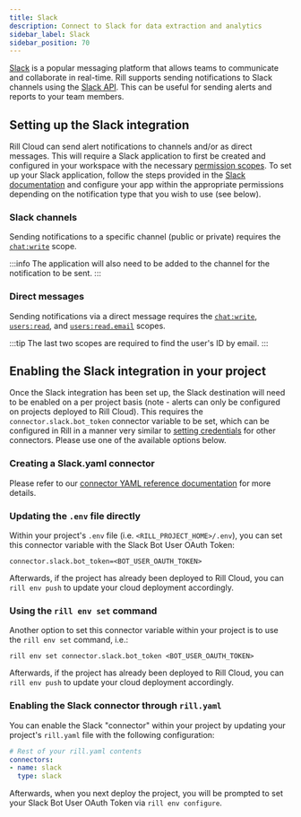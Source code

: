 ```yaml
---
title: Slack
description: Connect to Slack for data extraction and analytics
sidebar_label: Slack
sidebar_position: 70
---
```


<!-- WARNING: There are links to this page in source code. If you move it, find and replace the links and consider adding a redirect in docusaurus.config.js. -->

[Slack](https://slack.com/) is a popular messaging platform that allows teams to communicate and collaborate in real-time. 
Rill supports sending notifications to Slack channels using the [Slack API](https://api.slack.com/). 
This can be useful for sending alerts and reports to your team members. 

## Setting up the Slack integration

Rill Cloud can send alert notifications to channels and/or as direct messages. This will require a Slack application to first be created and configured in your workspace with the necessary [permission scopes](https://api.slack.com/scopes). To set up your Slack application, follow the steps provided in the [Slack documentation](https://api.slack.com/start/quickstart) and configure your app within the appropriate permissions depending on the notification type that you wish to use (see below).




### Slack channels

Sending notifications to a specific channel (public or private) requires the [`chat:write`](https://api.slack.com/scopes/chat:write) scope.

:::info
The application will also need to be added to the channel for the notification to be sent.
:::

### Direct messages

Sending notifications via a direct message requires the [`chat:write`](https://api.slack.com/scopes/chat:write), [`users:read`](https://api.slack.com/scopes/users:read), and [`users:read.email`](https://api.slack.com/scopes/users:read.email) scopes. 

:::tip
The last two scopes are required to find the user's ID by email.
:::

## Enabling the Slack integration in your project

Once the Slack integration has been set up, the Slack destination will need to be enabled on a per project basis (note - alerts can only be configured on projects deployed to Rill Cloud). This requires the `connector.slack.bot_token` connector variable to be set, which can be configured in Rill in a manner very similar to [setting credentials](/deploy/deploy-credentials#configure-environmental-variables-and-credentials-for-rill-cloud) for other connectors. Please use one of the available options below.

### Creating a Slack.yaml connector

Please refer to our [connector YAML reference documentation](/reference/project-files/connectors#slack) for more details. 

### Updating the `.env` file directly

Within your project's `.env` file (i.e. `<RILL_PROJECT_HOME>/.env`), you can set this connector variable with the Slack Bot User OAuth Token:

```shell
connector.slack.bot_token=<BOT_USER_OAUTH_TOKEN>
```


Afterwards, if the project has already been deployed to Rill Cloud, you can `rill env push` to update your cloud deployment accordingly.

### Using the `rill env set` command

Another option to set this connector variable within your project is to use the `rill env set` command, i.e.:

```shell
rill env set connector.slack.bot_token <BOT_USER_OAUTH_TOKEN>
```

Afterwards, if the project has already been deployed to Rill Cloud, you can `rill env push` to update your cloud deployment accordingly.

### Enabling the Slack connector through `rill.yaml`

You can enable the Slack "connector" within your project by updating your project's `rill.yaml` file with the following configuration:

```yaml
# Rest of your rill.yaml contents
connectors:
- name: slack
  type: slack
```

Afterwards, when you next deploy the project, you will be prompted to set your Slack Bot User OAuth Token via `rill env configure`.


